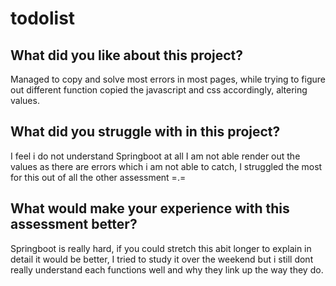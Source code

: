 # todolist

## What did you like about this project?
Managed to copy and solve most errors in most pages, while trying to figure out different function
copied the javascript and css accordingly, altering values.

## What did you struggle with in this project?
I feel i do not understand Springboot at all
I am not able render out the values as there are errors which i am not able to catch,
I struggled the most for this out of all the other assessment =.=

## What would make your experience with this assessment better?
Springboot is really hard, if you could stretch this abit longer to explain in detail 
it would be better, I tried to study it over the weekend but i still dont really understand 
each functions well and why they link up the way they do. 
